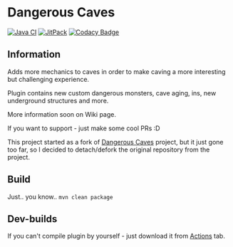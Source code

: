 # Dangerous Caves

[![Java CI](https://github.com/imDaniX/dangerous-caves/workflows/Java%20CI/badge.svg)](https://github.com/imDaniX/dangerous-caves/actions) [![JitPack](https://jitpack.io/v/imDaniX/Dangerous-Caves-2.svg)](https://jitpack.io/#imDaniX/Dangerous-Caves-2) [![Codacy Badge](https://api.codacy.com/project/badge/Grade/e5c72a1133c14e5b8ed80770f736bf2e)](https://www.codacy.com/manual/imDaniX/dangerous-caves)

## Information
Adds more mechanics to caves in order to make caving a more interesting but challenging experience.

Plugin contains new custom dangerous monsters, cave aging, ins, new underground structures and more.

More information soon on Wiki page.

If you want to support - just make some cool PRs :D

This project started as a fork of [Dangerous Caves](https://github.com/Evil-Lootlye/dangerous-caves) project, but it just gone too far, so I decided to detach/defork the original repository from the project.

## Build
Just.. you know.. `mvn clean package`

## Dev-builds
If you can't compile plugin by yourself - just download it from [Actions](https://github.com/imDaniX/dangerous-caves/actions) tab.